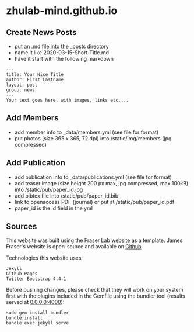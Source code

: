 # zhulab-mind.github.io


## Create News Posts

- put an .md file into the _posts directory
- name it like 2020-03-15-Short-Title.md
- have it start with the following markdown
```
---
title: Your Nice Title
author: First Lastname
layout: post
group: news
---
Your text goes here, with images, links etc....
```

## Add Members

- add member info to _data/members.yml (see file for format)
- put photos (size 365 x 365, 72 dpi) into /static/img/members (jpg compressed)


## Add Publication

- add publication info to _data/publications.yml (see file for format)
- add teaser image (size height 200 px max, jpg compressed, max 100kB) into /static/pub/paper_id.jpg
- add bibtex file into /static/pub/paper_id.bib
- link to openaccess PDF (journal) or put at /static/pub/paper_id.pdf
- paper_id is the id field in the yml

## Sources

This website was built using the Fraser Lab [website](http://fraserlab.com/) as a template.  James Fraser's website is open-source and available on [Github](https://github.com/fraser-lab/fraser-lab.github.io)


Technologies this website uses:  

    Jekyll  
    Github Pages  
    Twitter Bootstrap 4.4.1

Before pushing changes, please check that they will work on your system first with the plugins included in the Gemfile using the bundler tool (results served at [0.0.0.0:4000](0.0.0.0:4000)):

    sudo gem install bundler
    bundle install
    bundle exec jekyll serve
    

